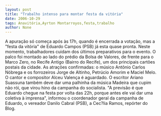 ```yaml
---
layout: post
title: "Trabalho intenso para montar festa da vitória"
date: 2006-10-29
tags: Anavitória,Ayrton Montarroyos,festa,trabalho
author: None
---
```

A apuração só começa após às 17h, quando é encerrada a votação, mas a \"festa da vitória\" de Eduardo Campos (PSB) já esta quase pronta. 
Neste momento, trabalhadores cuidam dos últimos preparativos para o evento. O palco foi montado ao lado do prédio da Bolsa de Valores, de frente para o Marco Zero, no Recife Antigo (Bairro do Recife), um dos principais cartões postais da cidade. 
As atrações confirmadas: o músico Antônio Carlos Nóbrega e os forrozeiros Jorge de Altinho, Petrúcio Amorim e Maciel Melo. O cantor e compositor Alceu Valença é aguardado. O escritor Ariano Suassuna também deve dar uma palhinha da música Madeira que cupim não rói, que virou hino da campanha do socialista. 
\"A previsão é que Eduardo chegue na festa por volta das 22h, porque antes ele vai dar uma coletiva à imprensa\", informou o coordenador geral da campanha de Eduardo, o vereador Danilo Cabral (PSB), a Cec?lia Ramos, repórter do Blog. 